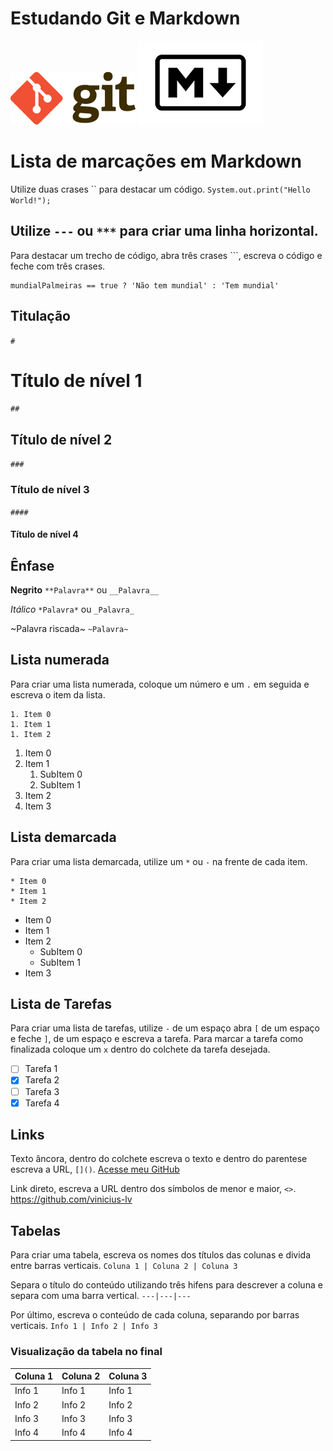 # Estudando Git e Markdown

![Logo do Git](Git-Logo.png) 
![Logo da Linguagem Markdown](Markdown-Logo.png)

# Lista de marcações em Markdown 

Utilize duas crases `` para destacar um código.
`System.out.print("Hello World!");`

Utilize `---` ou `***` para criar uma linha horizontal.
---

Para destacar um trecho de código, abra três crases ```, escreva o código e feche com três crases.

```
mundialPalmeiras == true ? 'Não tem mundial' : 'Tem mundial'
```

## Titulação

`#`
# Título de nível 1
`##` 
## Título de nível 2
`###`
### Título de nível 3
`####`
#### Título de nível 4

## Ênfase

**Negrito**
`**Palavra**` ou `__Palavra__`

*Itálico*
`*Palavra*` ou `_Palavra_`

~Palavra riscada~
`~Palavra~`

## Lista numerada

Para criar uma lista numerada, coloque um número e um `.` em seguida e escreva o item da lista.

```
1. Item 0
1. Item 1
1. Item 2
```

1. Item 0
1. Item 1
   1. SubItem 0
   1. SubItem 1
1. Item 2
1. Item 3

## Lista demarcada

Para criar uma lista demarcada, utilize um `*` ou `-` na frente de cada item.

```
* Item 0
* Item 1
* Item 2
```

* Item 0
* Item 1
* Item 2
   * SubItem 0
   * SubItem 1
* Item 3

## Lista de Tarefas

Para criar uma lista de tarefas, utilize `-` de um espaço abra `[` de um espaço e feche `]`, de um espaço e escreva a tarefa. Para marcar a tarefa como finalizada coloque um `x` dentro do colchete da tarefa desejada.


- [ ] Tarefa 1
- [x] Tarefa 2
- [ ] Tarefa 3
- [x] Tarefa 4

## Links

Texto âncora, dentro do colchete escreva o texto e dentro do parentese escreva a URL, `[]()`.
[Acesse meu GitHub](https://github.com/vinicius-lv)

Link direto, escreva a URL dentro dos símbolos de menor e maior, `<>`.
<https://github.com/vinicius-lv>

## Tabelas

Para criar uma tabela, escreva os nomes dos títulos das colunas e divida entre barras verticais.
`Coluna 1 | Coluna 2 | Coluna 3`

Separa o título do conteúdo utilizando três hifens para descrever a coluna e separa com uma barra vertical.
`---|---|---`

Por último, escreva o conteúdo de cada coluna, separando por barras verticais.
`Info 1 | Info 2 | Info 3`

### Visualização da tabela no final

Coluna 1 | Coluna 2 | Coluna 3
---|---|---
Info 1 | Info 1 | Info 1
Info 2 | Info 2 | Info 2
Info 3 | Info 3 | Info 3
Info 4 | Info 4 | Info 4




